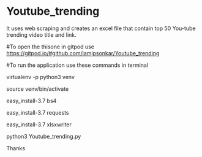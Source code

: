 # Youtube_trending
It uses web scraping and creates an excel file that contain top 50 You-tube trending video title and link. 


#To open the thisone in gitpod use
https://gitpod.io/#github.com/iamjpsonkar/Youtube_trending



#To run the application use these commands in terminal

virtualenv -p python3 venv

source venv/bin/activate

easy_install-3.7 bs4

easy_install-3.7 requests

easy_install-3.7 xlsxwriter

python3 Youtube_trending.py

Thanks
